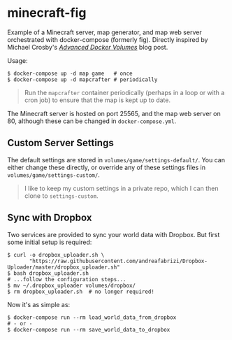 minecraft-fig
=============

Example of a Minecraft server, map generator, and map web server orchestrated with docker-compose (formerly fig).
Directly inspired by Michael Crosby's *[Advanced Docker Volumes](http://crosbymichael.com/advanced-docker-volumes.html)* blog post.

Usage:

    $ docker-compose up -d map game   # once
    $ docker-compose up -d mapcrafter # periodically

> Run the `mapcrafter` container periodically (perhaps in a loop or with a cron job) to ensure that the map is kept up to date.

The Minecraft server is hosted on port 25565, and the map web server on 80, although these can be changed in `docker-compose.yml`.


## Custom Server Settings

The default settings are stored in `volumes/game/settings-default/`. You can either change these directly, or override any of these
settings files in `volumes/game/settings-custom/`.

> I like to keep my custom settings in a private repo, which I can then clone to `settings-custom`.


## Sync with Dropbox

Two services are provided to sync your world data with Dropbox. But first some initial setup is required:

    $ curl -o dropbox_uploader.sh \
           "https://raw.githubusercontent.com/andreafabrizi/Dropbox-Uploader/master/dropbox_uploader.sh"
    $ bash dropbox_uploader.sh
    # ...follow the configuration steps...
    $ mv ~/.dropbox_uploader volumes/dropbox/
    $ rm dropbox_uploader.sh  # no longer required!

Now it's as simple as:

    $ docker-compose run --rm load_world_data_from_dropbox
    # - or -
    $ docker-compose run --rm save_world_data_to_dropbox
